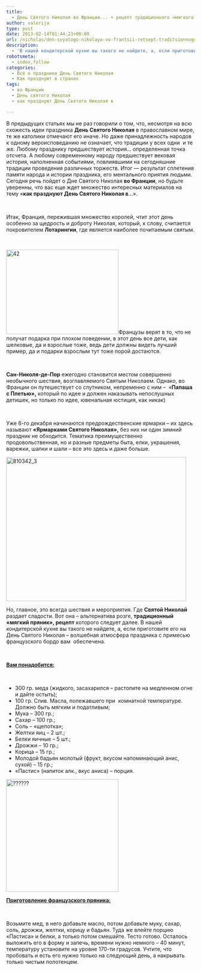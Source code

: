 ```yaml
---
title:
  - День Святого Николая во Франции... + рецепт традиционного «мягкого пряника»
author: valerija
type: post
date: 2013-02-14T01:44:23+00:00
url: /nicholas/den-svyatogo-nikolaya-vo-frantsii-retsept-traditsionnogo-myagkogo-pryanika.html
description:
  - 'В нашей кондитерской кухне вы такого не найдете, а, если приготовите его на День Святого Николая – волшебная атмосфера праздника с примесью французского бордо вам  обеспечена.'
robotsmeta:
  - index,follow
categories:
  - Всё о празднике День Святого Николая
  - Как празднуют в странах
tags:
  - во Франции
  - День святого Николая
  - как празднуют День Святого Николая в

---
```

В предыдущих статьях мы не раз говорили о том, что, несмотря на всю схожесть идеи праздника **День Святого Николая** в православном мире, те же католики отмечают его иначе. Но даже принадлежность народов к одному вероисповеданию не означает, что традиции у всех одни  и те же. Любому празднику предшествует история&#8230; определенная точка отсчета. А любому современному народу предшествует вековая история, наполненная событиями, повлиявшими на сегодняшние традиции проведения различных торжеств. Итог &#8212; результат сплетения памяти народа и истории праздника, его ментального приятия людьми. Сегодня речь пойдет о Дне Святого Николая **во Франции**, но будьте уверенны, что вас еще ждет множество интересных материалов на тему «**как празднуют День Святого Николая в**&#8230;».<!--more-->

&nbsp;

Итак, Франция, пережившая множество королей, чтит этот день особенно за щедрость и доброту Николая, который, к слову, считается покровителем **Лотарингии**, где является наиболее почитаемым святым.

&nbsp;

<a href="http://svyatoynikolay.ru/nicholas/den-svyatogo-nikolaya-vo-frantsii-retsept-traditsionnogo-myagkogo-pryanika.html/attachment/42" rel="attachment wp-att-1081"><img class="size-medium wp-image-1081 alignright" src="http://svyatoynikolay.ru/wp-content/uploads/2013/02/42-300x225.jpg" alt="42" width="300" height="225" srcset="http://svyatoynikolay.ru/wp-content/uploads/2013/02/42-300x225.jpg 300w, http://svyatoynikolay.ru/wp-content/uploads/2013/02/42.jpg 358w" sizes="(max-width: 300px) 100vw, 300px" /></a>Французы верят в то, что не получат подарка при плохом поведении, в этот день все дети, как шелковые, да и взрослые тоже, ведь дети должны видеть лучший пример, да и подарки взрослым тут тоже порой достаются.

&nbsp;

**Сан-Николя-де-Пор** ежегодно становится местом совершенно необычного шествия, возглавляемого Святым Николаем. Однако, во Франции он путешествует со спутником, непременно с ним –  «**Папаша с Плетью»,** который по идее и должен наказывать непослушных детишек, но только по идее, ювенальная юстиция, как никак)

&nbsp;

Уже 6-го декабря начинаются предрождественские ярмарки – их здесь называют **«Ярмарками Святого Николая»,** без них ни один зимний праздник не обходится. Тематика преимущественно продовольственная, но и разные предметы быта, елки, украшения, варежки, шапки и шали – все это здесь и даже больше.

<a href="http://svyatoynikolay.ru/nicholas/den-svyatogo-nikolaya-vo-frantsii-retsept-traditsionnogo-myagkogo-pryanika.html/attachment/810342_3" rel="attachment wp-att-1101"><img class="size-medium wp-image-1101 aligncenter" src="http://svyatoynikolay.ru/wp-content/uploads/2013/02/810342_3-300x240.jpg" alt="810342_3" width="481" height="384" srcset="http://svyatoynikolay.ru/wp-content/uploads/2013/02/810342_3-300x240.jpg 300w, http://svyatoynikolay.ru/wp-content/uploads/2013/02/810342_3.jpg 360w" sizes="(max-width: 481px) 100vw, 481px" /></a>

Но, главное, это всегда шествия и мероприятия. Где **Святой Николай** раздает сладости. Вот она – альтернатива розге, **традиционный «мягкий пряник», рецепт** которого следует далее. В нашей кондитерской кухне вы такого не найдете, а, если приготовите его на День Святого Николая – волшебная атмосфера праздника с примесью французского бордо вам  обеспечена.

&nbsp;

**<span style="text-decoration: underline;">Вам понадобится:</span>**

&nbsp;

  * 300 гр. меда (жидкого, засахарился – растопите на медленном огне и дайте остыть);
  * 100 гр. Слив. Масла, полежавшего при  комнатной температуре. Должно быть мягким и податливым;
  * Мука – 300 гр.;
  * Сахар – 100 гр.;
  * Соль – «щепотка»;
  * Желтки яиц – 2 шт.;
  * Белки яичные – 5 шт.;
  * Дрожжи – 10 гр.;
  * Корица – 15 гр.;
  * Молодой бадьян молотый (фрукт, вкусом напоминающий анис, сухой) – 15 гр.;
  * «Пастис» (напиток алк., вкус аниса) – порция.

<a href="http://svyatoynikolay.ru/nicholas/den-svyatogo-nikolaya-vo-frantsii-retsept-traditsionnogo-myagkogo-pryanika.html/attachment/1091" rel="attachment wp-att-1091"><img class="alignnone size-medium wp-image-1091" src="http://svyatoynikolay.ru/wp-content/uploads/2013/02/421c3659df62f1babfc75f688c8e655d-300x300.jpg" alt="??????" width="300" height="300" srcset="http://svyatoynikolay.ru/wp-content/uploads/2013/02/421c3659df62f1babfc75f688c8e655d.jpg 300w, http://svyatoynikolay.ru/wp-content/uploads/2013/02/421c3659df62f1babfc75f688c8e655d-150x150.jpg 150w" sizes="(max-width: 300px) 100vw, 300px" /></a>

**<span style="text-decoration: underline;">Приготовление французского пряника:</span>**

&nbsp;

Возьмите мед, в него добавьте масло, потом добавьте муку, сахар, соль, дрожжи, желтки, корицу и бадьян. Туда же влейте порцию «Пастиса» и белки, а только потом смешайте. Тесто готово. Осталось выложить его в форму и запечь, времени нужно немного – 40 минут, температуру установите на уровне 170-ти градусов. Учтите, что пробовать и есть его нужно только на следующий день, а накрывать только чистым полотенцем.